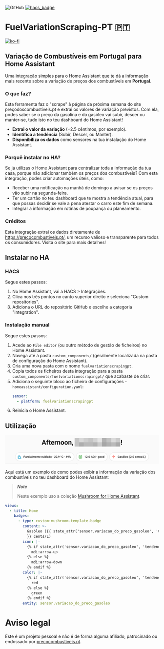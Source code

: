 ![GitHub](https://img.shields.io/github/license/carolinabrasio/fuelvariationscrapingpt?style=for-the-badge)
[![hacs_badge](https://img.shields.io/badge/HACS-Custom-41BDF5.svg?style=for-the-badge)](https://github.com/hacs/integration)

# FuelVariationScraping-PT 🇵🇹

[![ko-fi](https://ko-fi.com/img/githubbutton_sm.svg)](https://ko-fi.com/I2I41KY28L)

## Variação de Combustíveis em Portugal para Home Assistant

Uma integração simples para o Home Assistant que te dá a informação mais recente sobre a variação de preços dos combustíveis em **Portugal**.

### O que faz?

Esta ferramenta faz o "scrape" à página da próxima semana do site preçodoscombustíveis.pt e extrai os valores de variação previstos.
Com ela, podes saber se o preço da gasolina e do gasóleo vai subir, descer ou manter-se, tudo isto no teu dashboard do Home Assistant!

- **Extrai o valor da variação** (+2.5 cêntimos, por exemplo).
- **Identifica a tendência** (Subir, Descer, ou Manter).
- **Disponibiliza os dados** como sensores na tua instalação do Home Assistant.

### Porquê instalar no HA?

Se já utilizas o Home Assistant para centralizar toda a informação da tua casa, porque não adicionar também os preços dos combustíveis?
Com esta integração, podes criar automações úteis, como:

- Receber uma notificação na manhã de domingo a avisar se os preços vão subir na segunda-feira.
- Ter um cartão no teu dashboard que te mostra a tendência atual, para que possas decidir se vale a pena atestar o carro este fim de semana.
- Integrar a informação em rotinas de poupança ou planeamento.

### Créditos

Esta integração extrai os dados diretamente de https://precocombustiveis.pt/, um recurso valioso e transparente para todos os consumidores.
Visita o site para mais detalhes!

## Instalar no HA

### HACS

Segue estes passos:

1. No Home Assistant, vai a HACS > Integrações.
2. Clica nos três pontos no canto superior direito e seleciona "Custom repositories".
3. Adiciona o URL do repositório GitHub e escolhe a categoria "Integration".

### Instalação manual

Segue estes passos:

1.  Acede ao `File editor` (ou outro método de gestão de ficheiros) no Home Assistant.
2.  Navega até à pasta `custom_components/` (geralmente localizada na pasta de configuração do Home Assistant).
3.  Cria uma nova pasta com o nome `fuelvariationscrapingpt`.
4.  Copia todos os ficheiros desta integração para a pasta `custom_components/fuelvariationscrapingpt/` que acabaste de criar.
5.  Adiciona o seguinte bloco ao ficheiro de configurações - `homeassistant/configuration.yaml`:
    ```yaml
    sensor:
      - platform: fuelvariationscrapingpt
    ```
6.  Reinicia o Home Assistant.

## Utilização

![Home Assistant Dashboard Example](./assets/fuelvariationscraping-pt-dashboard-example.png)

Aqui está um exemplo de como podes exibir a informação da variação dos combustíveis no teu dashboard do Home Assistant:

> ***Note***
> 
> Neste exemplo uso a coleção [Mushroom for Home Assistant](https://github.com/piitaya/lovelace-mushroom/tree/main).

```yaml
views:
  - title: Home
    badges:
      - type: custom:mushroom-template-badge
        content: >-
          Gasóleo ({{ state_attr('sensor.variacao_do_preco_gasoleo', 'variacao_cent_litro')
          }} cents/L)
        icon: |-
          {% if state_attr('sensor.variacao_do_preco_gasoleo', 'tendencia') =='sobe' %}
            mdi:arrow-up
          {% else %}
            mdi:arrow-down
          {% endif %}
        color: |-
          {% if state_attr('sensor.variacao_do_preco_gasoleo', 'tendencia') =='sobe' %}
            red
          {% else %}
            green
          {% endif %}
        entity: sensor.variacao_do_preco_gasoleo
```

# Aviso legal
Este é um projeto pessoal e não é de forma alguma afiliado, patrocinado ou endossado por [precocombustiveis.pt](https://precocombustiveis.pt/).
